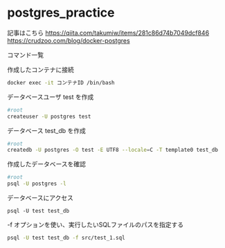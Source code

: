# postgres_practice

記事はこちら
https://qiita.com/takumiw/items/281c86d74b7049dcf846 <br>
https://crudzoo.com/blog/docker-postgres

コマンド一覧

作成したコンテナに接続

```bash
docker exec -it コンテナID /bin/bash
```

データベースユーザ test を作成

```bash
#root
createuser -U postgres test
```

データベース test_db を作成

```bash
#root
createdb -U postgres -O test -E UTF8 --locale=C -T template0 test_db
```

作成したデータベースを確認

```bash
#root
psql -U postgres -l
```

データベースにアクセス
```
psql -U test test_db
```

-f オプションを使い、実行したいSQLファイルのパスを指定する

```bash
psql -U test test_db -f src/test_1.sql
```